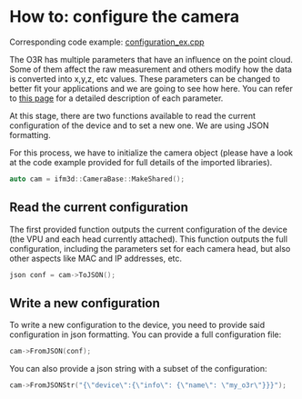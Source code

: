 # How to: configure the camera

Corresponding code example: [configuration_ex.cpp](configuration_ex.cpp)

The O3R has multiple parameters that have an influence on the point cloud. Some of them affect the raw measurement and others modify how the data is converted into x,y,z, etc values. These parameters can be changed to better fit your applications and we are going to see how here. You can refer to [this page](INSERT-LINK) for a detailed description of each parameter.

At this stage, there are two functions available to read the current configuration of the device and to set a new one. We are using JSON formatting.

For this process, we have to initialize the camera object (please have a look at the code example provided for full details of the imported libraries).

```cpp
auto cam = ifm3d::CameraBase::MakeShared();
```

## Read the current configuration

The first provided function outputs the current configuration of the device (the VPU and each head currently attached). This function outputs the full configuration, including the parameters set for each camera head, but also other aspects like MAC and IP addresses, etc.
```cpp
json conf = cam->ToJSON();
```

## Write a new configuration

To write a new configuration to the device, you need to provide said configuration in json formatting. You can provide a full configuration file: 
```cpp
cam->FromJSON(conf);
```

You can also provide a json string with a subset of the configuration:
```cpp
cam->FromJSONStr("{\"device\":{\"info\": {\"name\": \"my_o3r\"}}}");
```